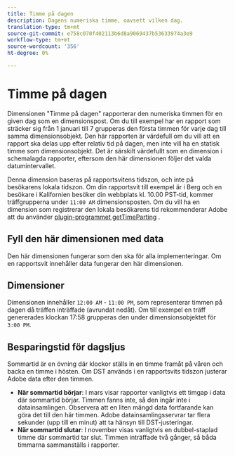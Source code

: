 ```yaml
---
title: Timme på dagen
description: Dagens numeriska timme, oavsett vilken dag.
translation-type: tm+mt
source-git-commit: e758c070f402113b6d8a9069437b53633974a3e9
workflow-type: tm+mt
source-wordcount: '356'
ht-degree: 0%

---
```



# Timme på dagen

Dimensionen &quot;Timme på dagen&quot; rapporterar den numeriska timmen för en given dag som en dimensionspost. Om du till exempel har en rapport som sträcker sig från 1 januari till 7 grupperas den första timmen för varje dag till samma dimensionsobjekt. Den här rapporten är värdefull om du vill att en rapport ska delas upp efter relativ tid på dagen, men inte vill ha en statisk timme som dimensionsobjekt. Det är särskilt värdefullt som en dimension i schemalagda rapporter, eftersom den här dimensionen följer det valda datumintervallet.

Denna dimension baseras på rapportsvitens tidszon, och inte på besökarens lokala tidszon. Om din rapportsvit till exempel är i Berg och en besökare i Kalifornien besöker din webbplats kl. 10.00 PST-tid, kommer träffgrupperna under `11:00 AM` dimensionsposten. Om du vill ha en dimension som registrerar den lokala besökarens tid rekommenderar Adobe att du använder [plugin-programmet getTimeParting](/help/implement/vars/plugins/gettimeparting.md) .

## Fyll den här dimensionen med data

Den här dimensionen fungerar som den ska för alla implementeringar. Om en rapportsvit innehåller data fungerar den här dimensionen.

## Dimensioner

Dimensionen innehåller `12:00 AM` - `11:00 PM`, som representerar timmen på dagen då träffen inträffade (avrundat nedåt). Om till exempel en träff genererades klockan 17:58 grupperas den under dimensionsobjektet för `3:00 PM`.

## Besparingstid för dagsljus

Sommartid är en övning där klockor ställs in en timme framåt på våren och backa en timme i hösten. Om DST används i en rapportsvits tidszon justerar Adobe data efter den timmen.

* **När sommartid börjar**: I mars visar rapporter vanligtvis ett timgap i data där sommartid börjar. Timmen fanns inte, så den ingår inte i datainsamlingen. Observera att en liten mängd data fortfarande kan göra det till den här timmen. Adobe datainsamlingsservrar tar flera sekunder (upp till en minut) att ta hänsyn till DST-justeringar.
* **När sommartid slutar**: I november visas vanligtvis en dubbel-staplad timme där sommartid tar slut. Timmen inträffade två gånger, så båda timmarna sammanställs i rapporter.

